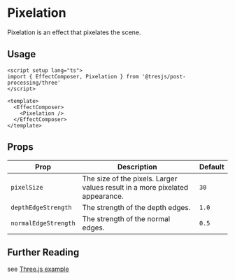 # Pixelation

<DocsDemo>
  <PixelationThreeDemo />
</DocsDemo>

Pixelation is an effect that pixelates the scene.

## Usage

```vue
<script setup lang="ts">
import { EffectComposer, Pixelation } from '@tresjs/post-processing/three'
</script>

<template>
  <EffectComposer>
    <Pixelation />
  </EffectComposer>
</template>
```

## Props

| Prop                | Description                                                                 | Default |
|---------------------|-----------------------------------------------------------------------------|---------|
| `pixelSize`         | The size of the pixels. Larger values result in a more pixelated appearance. | `30`    |
| `depthEdgeStrength` | The strength of the depth edges.                                             | `1.0`   |
| `normalEdgeStrength`| The strength of the normal edges.                                            | `0.5`   |

## Further Reading

see [Three.js example](https://threejs.org/examples/?q=pixe#webgl_postprocessing_pixel)
